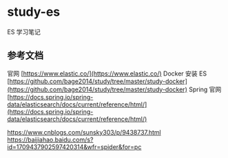 
# study-es #
ES 学习笔记

## 参考文档 ##
官网 [https://www.elastic.co/](https://www.elastic.co/)
Docker 安装 ES [https://github.com/bage2014/study/tree/master/study-docker](https://github.com/bage2014/study/tree/master/study-docker)
Spring 官网 [https://docs.spring.io/spring-data/elasticsearch/docs/current/reference/html/](https://docs.spring.io/spring-data/elasticsearch/docs/current/reference/html/)

https://www.cnblogs.com/sunsky303/p/9438737.html
https://baijiahao.baidu.com/s?id=1709437902597420314&wfr=spider&for=pc



